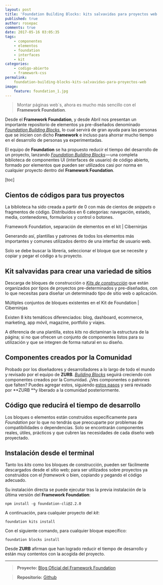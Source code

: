 ```yaml
---
layout: post
title: 'Foundation Building Blocks: kits salvavidas para proyectos web'
published: true
author: rosepac
comments: true
date: 2017-05-16 03:05:35
tags:
    - componentes
    - elementos
    - foundation
    - interfaces
    - kit
categories:
    - codigo-abierto
    - framework-css
permalink:
    foundation-building-blocks-kits-salvavidas-para-proyectos-web
image:
    feature: foundation_1.jpg
---
```

> Montar páginas web´s, ahora es mucho más sencillo con el **Framework Foundation**. 



Desde el **Framework Foundation**, y desde Abril nos presentan un importante repositorio de elementos ya pre-diseñados denominado [_Foundation Building Blocks_][1], lo cual servirá de gran ayuda para las personas que se inicien con dicho **Framework** e incluso para ahorrar mucho tiempo en el desarrollo de personas ya experimentadas.

El equipo de **Foundation** se ha propuesto reducir el tiempo del desarrollo de un proyecto, lanzando [_Foundation Building Blocks_][1] — una completa biblioteca de componentes UI (interfaces de usuario) de código abierto, formado por elementos que pueden ser utilizados casi por norma en cualquier proyecto dentro del **Framework Foundation**.

[toc]

## Cientos de códigos para tus proyectos

La biblioteca ha sido creada a partir de 0 con más de cientos de _snippets_ o fragmentos de código. Distribuidos en 6 categorías: navegación, estado, media, contenedores, formularios y control o botones.

Framework Foundation, separación de elementos en el kit | Ciberninjas

Generando así, plantillas y patrones de todos los elementos más importantes y comunes utilizados dentro de una interfaz de usuario web.

Solo se debe buscar la librería, seleccionar el bloque que se necesite y copiar y pegar el código a tu proyecto.

## Kit salvavidas para crear una variedad de sitios

Descarga de bloques de construcción o [_Kits de construcción_][2] que están organizados por tipos de proyectos pre-determinados y pre-diseñados, con lo que necesitas para diseñar un determinado tipo de sitio web o aplicación.

Múltiples conjuntos de bloques existentes en el Kit de Foundation | Ciberninjas

Existen 8 kits temáticos diferenciados: blog, dashboard, ecommerce, marketing, app móvil, magazine, portfolio y viajes.

A diferencia de una plantilla, estos _kits_ no dictaminan la estructura de la página; si no que ofrecen un conjunto de componentes listos para su utilización y que se integren de forma natural en su diseño.

## Componentes creados por la Comunidad

Probado por los diseñadores y desarrolladores a lo largo de todo el mundo y revisado por el equipo de **ZURB**. [_Building Blocks_][1] seguirá creciendo con componentes creados por la Comunidad. ¿Ves componentes o patrones que falten? Puedes agregar estos, siguiendo [estos pasos][3] y será revisado por **ZURB **y liberado a la comunidad posteriormente.

## Código que reducirá el tiempo de desarrollo

Los bloques o elementos están construidos específicamente para _Foundation_ por lo que no tendrás que preocuparte por problemas de compatibilidades o dependencias. Solo se encontrarán componentes reales, útiles, prácticos y que cubren las necesidades de cada diseño web proyectado.

## Instalación desde el terminal

Tanto los _kits_ como los bloques de construcción, pueden ser fácilmente descargados desde el sitio web; para ser utilizados sobre proyectos ya construidos con el _framework_ o bien, copiando y pegando el código adecuado.

Su instalación directa se puede ejecutar tras la previa instalación de la última versión del **Framework Foundation**:

`npm install -g foundation-cli@2.2.0`

A continuación, para cualquier proyecto del _kit_:

`foundation kits install `

Con el siguiente comando, para cualquier bloque específico:

`foundation blocks install `

Desde **ZURB** afirman que han logrado reducir el tiempo de desarrollo y están muy contentos con la acogida del proyecto.

* * *

> **Proyecto:** [Blog Oficial del Framework Foundation][1]
    
> **Repositorio:** [Github][4]

 [1]: https://kutt.it/foundationblocks
 [2]: https://kutt.it/foundationkits
 [3]: https://kutt.it/foundationuso
 [4]: https://kutt.it/foundationgithub